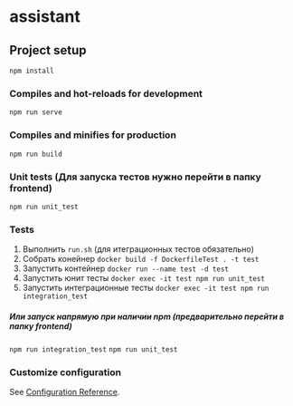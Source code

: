 # assistant

## Project setup
```
npm install
```

### Compiles and hot-reloads for development
```
npm run serve
```

### Compiles and minifies for production
```
npm run build
```

### Unit tests (Для запуска тестов нужно перейти в папку frontend)
```
npm run unit_test
```

### Tests 
1) Выполнить ```run.sh``` (для итеграционных тестов обязательно)
2) Собрать конейнер ```docker build -f DockerfileTest . -t test```
3) Запустить контейнер ```docker run --name test -d test```
4) Запустить юнит тесты ```docker exec -it test npm run unit_test```
5) Запустить интеграционные тесты ```docker exec -it test npm run integration_test```
##### Или запуск напрямую при наличии npm (предварительно перейти в папку frontend)
```npm run integration_test```
```npm run unit_test```


### Customize configuration
See [Configuration Reference](https://cli.vuejs.org/config/).
